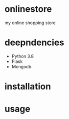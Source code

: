 # onlinestore
my online shopping store

# deepndencies
  - Python 3.8
  - Flask
  - Mongodb

# installation

# usage